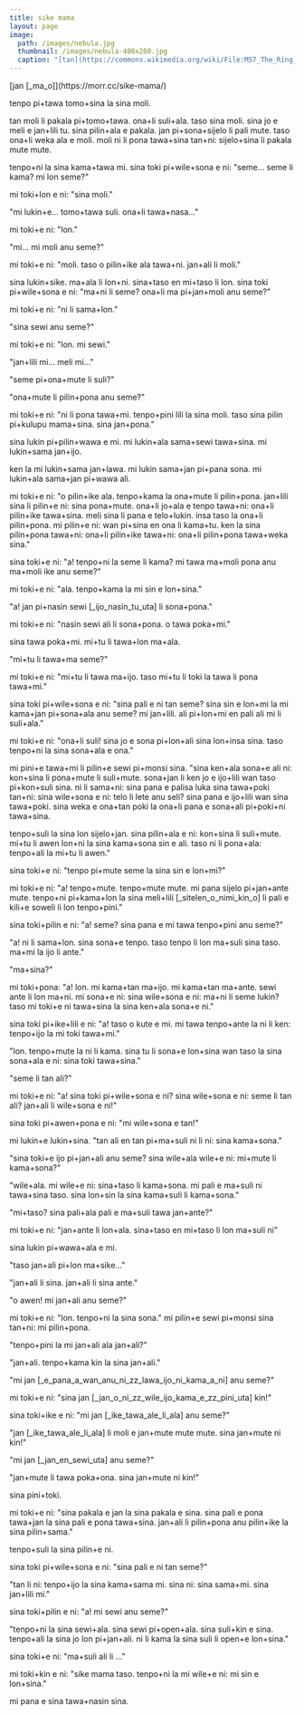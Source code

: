 ```yaml
---
title: sike mama
layout: page
image:
  path: /images/nebula.jpg
  thumbnail: /images/nebula-400x200.jpg
  caption: "[tan](https://commons.wikimedia.org/wiki/File:M57_The_Ring_Nebula.JPG)"
---
```


<p class="author" markdown="1">[jan [_ma_o]](https://morr.cc/sike-mama/)</p>

tenpo pi+tawa tomo+sina la
sina moli.

tan moli li pakala pi+tomo+tawa.
ona+li suli+ala.
taso sina moli.
sina jo e meli e jan+lili tu.
sina pilin+ala e pakala.
jan pi+sona+sijelo li pali mute.
taso ona+li weka ala e moli.
moli ni li pona tawa+sina tan+ni:
sijelo+sina li pakala mute mute.

tenpo+ni la sina kama+tawa mi. sina toki pi+wile+sona e ni:
<span class="right" markdown="1">"seme... seme li kama? mi lon seme?"</span>

mi toki+lon e ni: "sina moli."

<p class="right" markdown="1">"mi lukin+e... tomo+tawa suli.
ona+li tawa+nasa..."</p>

mi toki+e ni: "lon."

<p class="right" markdown="1">"mi... mi moli anu seme?"</p>

mi toki+e ni: "moli. taso o pilin+ike ala tawa+ni.
jan+ali li moli."

sina lukin+sike.
ma+ala li lon+ni.
sina+taso en mi+taso li lon.
sina toki pi+wile+sona e ni:
<span class="right" markdown="1">"ma+ni li seme?
ona+li ma pi+jan+moli anu seme?"</span>

mi toki+e ni: "ni li sama+lon."

<p class="right" markdown="1">"sina sewi anu seme?"</p>

mi toki+e ni: "lon. mi sewi."

<p class="right" markdown="1">"jan+lili mi... meli mi..."</p>

"seme pi+ona+mute li suli?"

<p class="right" markdown="1">"ona+mute li pilin+pona anu seme?"</p>

mi toki+e ni: "ni li pona tawa+mi.
tenpo+pini lili la sina moli.
taso sina pilin pi+kulupu mama+sina.
sina jan+pona."

sina lukin pi+pilin+wawa e mi.
mi lukin+ala sama+sewi tawa+sina.
mi lukin+sama jan+ijo.

ken la mi lukin+sama jan+lawa.
mi lukin sama+jan pi+pana sona.
mi lukin+ala sama+jan pi+wawa ali.

mi toki+e ni: "o pilin+ike ala.
tenpo+kama la ona+mute li pilin+pona.
jan+lili sina li pilin+e ni:
sina pona+mute.
ona+li jo+ala e tenpo tawa+ni:
ona+li pilin+ike tawa+sina.
meli sina li pana e telo+lukin.
insa taso la ona+li pilin+pona.
mi pilin+e ni:
wan pi+sina en ona li kama+tu.
ken la sina pilin+pona tawa+ni:
ona+li pilin+ike tawa+ni:
ona+li pilin+pona tawa+weka sina."

sina toki+e ni:
<span class="right" markdown="1">"a!
tenpo+ni la seme li kama?
mi tawa ma+moli pona anu ma+moli ike anu seme?"</span>

mi toki+e ni: "ala.
tenpo+kama la mi sin e lon+sina."

<p class="right" markdown="1">"a!
jan pi+nasin sewi [_ijo_nasin_tu_uta] li sona+pona."</p>

mi toki+e ni: "nasin sewi ali li sona+pona.
o tawa poka+mi."

sina tawa poka+mi.
mi+tu li tawa+lon ma+ala.

<p class="right" markdown="1">"mi+tu li tawa+ma seme?"</p>

mi toki+e ni: "mi+tu li tawa ma+ijo.
taso mi+tu li toki la tawa li pona tawa+mi."

sina toki pi+wile+sona e ni:
<span class="right" markdown="1">"sina pali e ni tan seme?
sina sin e lon+mi la
mi kama+jan pi+sona+ala anu seme?
mi jan+lili.
ali pi+lon+mi en pali ali mi
li suli+ala."</span>

mi toki+e ni: "ona+li suli!
sina jo e sona
pi+lon+ali sina lon+insa sina.
taso tenpo+ni la sina sona+ala e ona."

mi pini+e tawa+mi li pilin+e sewi pi+monsi sina.
"sina ken+ala sona+e ali ni:
kon+sina li pona+mute li suli+mute.
sona+jan li ken jo e ijo+lili wan taso
pi+kon+suli sina.
ni li sama+ni: sina pana e palisa luka sina tawa+poki tan+ni:
sina wile+sona e ni: telo li lete anu seli?
sina pana e ijo+lili wan sina tawa+poki.
sina weka e ona+tan poki la
ona+li pana e sona+ali pi+poki+ni tawa+sina.

tenpo+suli la sina lon sijelo+jan.
sina pilin+ala e ni:
kon+sina li suli+mute.
mi+tu li awen lon+ni la
sina kama+sona sin e ali.
taso ni li pona+ala:
tenpo+ali la mi+tu li awen."

sina toki+e ni:
<span class="right" markdown="1">"tenpo pi+mute seme la sina sin e lon+mi?"</span>

mi toki+e ni: "a! tenpo+mute. tenpo+mute mute.
mi pana sijelo pi+jan+ante mute.
tenpo+ni pi+kama+lon la
sina meli+lili [_sitelen_o_nimi_kin_o] li pali e kili+e soweli
li lon tenpo+pini."

sina toki+pilin e ni:
<span class="right" markdown="1">"a! seme?
sina pana e mi tawa tenpo+pini anu seme?"</span>

"a! ni li sama+lon.
sina sona+e tenpo.
taso tenpo li lon ma+suli sina taso.
ma+mi la ijo li ante."

<p class="right" markdown="1">"ma+sina?"</p>

mi toki+pona: "a! lon.
mi kama+tan ma+ijo.
mi kama+tan ma+ante.
sewi ante li lon ma+ni.
mi sona+e ni: sina wile+sona e ni:
ma+ni li seme lukin?
taso mi toki+e ni tawa+sina la sina ken+ala sona+e ni."

sina toki pi+ike+lili e ni:
<span class="right" markdown="1">"a!
taso o kute e mi.
mi tawa tenpo+ante la
ni li ken: tenpo+ijo la mi toki tawa+mi."</span>

"lon. tenpo+mute la ni li kama.
sina tu li sona+e lon+sina wan taso la
sina sona+ala e ni: sina toki tawa+sina."

<p class="right" markdown="1">"seme li tan ali?"</p>

mi toki+e ni: "a! sina toki pi+wile+sona e ni?
sina wile+sona e ni: seme li tan ali?
jan+ali li wile+sona e ni!"

sina toki pi+awen+pona e ni:
<span class="right" markdown="1">"mi wile+sona e tan!"</span>

mi lukin+e lukin+sina.
"tan ali
en tan pi+ma+suli ni
li ni: sina kama+sona."

<p class="right" markdown="1">"sina toki+e ijo pi+jan+ali anu seme?
sina wile+ala wile+e ni: mi+mute li kama+sona?"</p>

"wile+ala. mi wile+e ni: sina+taso li kama+sona.
mi pali e ma+suli ni tawa+sina taso.
sina lon+sin la sina kama+suli
li kama+sona."

<p class="right" markdown="1">"mi+taso? sina pali+ala pali e ma+suli tawa jan+ante?"</p>

mi toki+e ni: "jan+ante li lon+ala.
sina+taso en mi+taso li lon ma+suli ni"

sina lukin pi+wawa+ala e mi.

<p class="right" markdown="1">"taso jan+ali pi+lon ma+sike..."</p>

"jan+ali li sina. jan+ali li sina ante."

<p class="right" markdown="1">"o awen! mi jan+ali anu seme?"</p>

mi toki+e ni: "lon. tenpo+ni la sina sona."
mi pilin+e sewi pi+monsi sina tan+ni: mi pilin+pona.

<p class="right" markdown="1">"tenpo+pini la mi jan+ali ala jan+ali?"</p>

"jan+ali. tenpo+kama kin la sina jan+ali."

<p class="right" markdown="1">"mi jan [_e_pana_a_wan_anu_ni_zz_lawa_ijo_ni_kama_a_ni] anu seme?"</p>

mi toki+e ni: "sina jan [_jan_o_ni_zz_wile_ijo_kama_e_zz_pini_uta] kin!"

sina toki+ike e ni:
<span class="right" markdown="1">"mi jan [_ike_tawa_ale_li_ala] anu seme?"</span>

"jan [_ike_tawa_ale_li_ala] li moli e jan+mute mute mute. sina jan+mute ni kin!"

<p class="right" markdown="1">"mi jan [_jan_en_sewi_uta] anu seme?"</p>

"jan+mute li tawa poka+ona. sina jan+mute ni kin!"

sina pini+toki.

mi toki+e ni: "sina pakala e jan la
sina pakala e sina.
sina pali e pona tawa+jan la
sina pali e pona tawa+sina.
jan+ali li pilin+pona anu pilin+ike la
sina pilin+sama."

tenpo+suli la sina pilin+e ni.

sina toki pi+wile+sona e ni:
<span class="right" markdown="1">"sina pali e ni tan seme?"</span>

"tan li ni: tenpo+ijo la sina kama+sama mi.
sina ni:
sina sama+mi.
sina jan+lili mi."

sina toki+pilin e ni:
<span class="right" markdown="1">"a!
mi sewi anu seme?"</span>

"tenpo+ni la sina sewi+ala.
sina sewi pi+open+ala.
sina suli+kin e sina.
tenpo+ali la sina jo lon pi+jan+ali.
ni li kama la sina suli li open+e lon+sina."

sina toki+e ni:
<span class="right" markdown="1">"ma+suli ali li ..."</span>

mi toki+kin e ni: "sike mama taso.
tenpo+ni la mi wile+e ni: mi sin e lon+sina."

mi pana e sina tawa+nasin sina.
